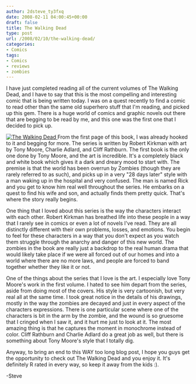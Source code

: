 ```yaml
---
author: 2dsteve_ty3fxq
date: 2008-02-11 04:00:45+00:00
draft: false
title: The Walking Dead
type: post
url: /2008/02/10/the-walking-dead/
categories:
- Comics
tags:
- Comics
- reviews
- zombies
---
```


I have just completed reading all of the current volumes of The Walking Dead, and I have to say that this is the most compelling and interesting comic that is being written today. I was on a quest recently to find a comic to read other than the same old superhero stuff that I'm reading, and picked up this gem. There is a huge world of comics and graphic novels out there that are begging to be read by me, and this one was the first one that I decided to pick up.

[![The Walking Dead](http://www.horseshoes-handgrenades.com/blog/wp-content/uploads/2008/02/cimg1522.thumbnail.JPG)
](http://www.horseshoes-handgrenades.com/blog/wp-content/uploads/2008/02/cimg1522.JPG)From the first page of this book, I was already hooked to it and begging for more. The series is written by Robert Kirkman with art by Tony Moore, Charlie Adlard, and Cliff Rathburn. The first book is the only one done by Tony Moore, and the art is incredible. It's a completely black and white book which gives it a dark and dreary mood to start with. The premise is that the world has been overrun by Zombies (though they are rarely referred to as such), and picks up in a very "28 days later" style with a man waking up in the hospital and very confused. The man is named Rick and you get to know him real well throughout the series. He embarks on a quest to find his wife and son, and actually finds them pretty quick. That's where the story really begins.

One thing that I loved about this series is the way the characters interact with each other. Robert Kirkman has breathed life into these people in a way that I rarely see in comics or even a lot of novels I've read. They are all distinctly different with their own problems, losses, and emotions. You begin to feel for these characters in a way that you don't expect as you watch them struggle through the anarchy and danger of this new world. The zombies in the book are really just a backdrop to the real human drama that would likely take place if we were all forced out of our homes and into a world where there are no more laws, and people are forced to band together whether they like it or not.

One of the things about the series that I love is the art. I especially love Tony Moore's work in the first volume. I hated to see him depart from the series, aside from doing most of the covers. His style is very cartoonish, but very real all at the same time. I took great notice in the details of his drawings, mostly in the way the zombies are decayed and just in every aspect of the characters expressions. There is one particular scene where one of the characters is bit in the arm by the zombie, and the wound is so gruesome that I cringed when I saw it, and it hurt me just to look at it. The most amazing thing is that he captures the moment in monochrome instead of color. Cliff Rathburn and Charlie Adlard do a great job as well, but there is something about Tony Moore's style that I totally dig.

Anyway, to bring an end to this WAY too long blog post, I hope you guys get the opportunity to check out The Walking Dead and you enjoy it. It's definitely R rated in every way, so keep it away from the kids :).

-Steve
